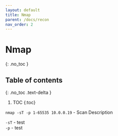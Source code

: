 ```yaml
---
layout: default
title: Nmap
parent: /docs/recon
nav_order: 2
---
```




# Nmap
{: .no_toc }

## Table of contents
{: .no_toc .text-delta }

1. TOC
{:toc}



`nmap -sT -p 1-65535 10.0.0.19` - Scan Description


`-sT` - test  
`-p` - test 

